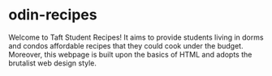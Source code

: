 # odin-recipes
Welcome to Taft Student Recipes! It aims to provide students living in dorms and condos affordable recipes that they could cook under the budget. Moreover, this webpage is built upon the basics of HTML and adopts the brutalist web design style.